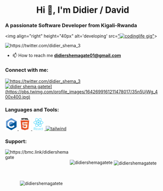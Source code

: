 <h1 align="center">Hi 👋, I'm Didier / David</h1>
<h3 align="left">A passionate Software Developer from Kigali-Rwanda</h3>

<img align="right" height="40px" alt='developing' src=["![codinglife gig](https://github.com/DidierShemaGatete/DidierShemaGatete/assets/122377873/9a6549cf-cd01-453d-a0ae-84fb796c5b68)"](https://media1.giphy.com/media/qgQUggAC3Pfv687qPC/giphy.gif)>
<p align="left"> <a href="https://twitter.com/Didier_shema_3" target="blank"></a><img src="https://img.shields.io/twitter/follow/https://twitter.com/didier_shema_3?logo=twitter&style=for-the-badge" alt="https://twitter.com/didier_shema_3" /> </p>

- 📫 How to reach me **didiershemagate01@gmail.com**

<h3 align="left">Connect with me:</h3>
<p align="left">
<a href="https://twitter.com/Didier_shema_3" target="blank"><img align="center" src="https://raw.githubusercontent.com/rahuldkjain/github-profile-readme-generator/master/src/images/icons/Social/twitter.svg" alt="https://twitter.com/didier_shema_3" height="30" width="40" /></a>
<a href="https://linkedin.com/in/didier shema gatete" target="blank"><img align="center" src="https://pbs.twimg.com/profile_images/1642699161211478017/35n5UjWg_400x400.jpg" alt="didier shema gatete](https://pbs.twimg.com/profile_images/1642699161211478017/35n5UjWg_400x400.jpg)" height="30" width="40" /></a>
</p>

<h3 align="left">Languages and Tools:</h3>
<p align="left"> <a href="https://www.cprogramming.com/" target="_blank" rel="noreferrer"> <img src="https://raw.githubusercontent.com/devicons/devicon/master/icons/c/c-original.svg" alt="c" width="40" height="40"/> </a> <a href="https://www.w3.org/html/" target="_blank" rel="noreferrer"> <img src="https://raw.githubusercontent.com/devicons/devicon/master/icons/html5/html5-original-wordmark.svg" alt="html5" width="40" height="40"/> </a> <a href="https://reactjs.org/" target="_blank" rel="noreferrer"> <img src="https://raw.githubusercontent.com/devicons/devicon/master/icons/react/react-original-wordmark.svg" alt="react" width="40" height="40"/> </a> <a href="https://tailwindcss.com/" target="_blank" rel="noreferrer"> <img src="https://www.vectorlogo.zone/logos/tailwindcss/tailwindcss-icon.svg" alt="tailwind" width="40" height="40"/> </a> </p>

<h3 align="left">Support:</h3>
<p><a href="https://www.buymeacoffee.com/https://bmc.link/didiershemagate"> <img align="left" src="https://cdn.buymeacoffee.com/buttons/v2/default-yellow.png" height="50" width="210" margin: "2rem" alt="https://bmc.link/didiershemagate" /></a></p><br><br>

<div><img align="left" src="https://github-readme-stats.vercel.app/api/top-langs?username=didiershemagatete&show_icons=true&locale=en&layout=compact" alt="didiershemagatete" margin="" />
</div>

<div>&nbsp;<img align="center" src="https://github-readme-stats.vercel.app/api?username=didiershemagatete&show_icons=true&locale=en" alt="didiershemagatete" />
 </div>

<div style="margin: 3rem"><img align="center" src="https://github-readme-streak-stats.herokuapp.com/?user=didiershemagatete&" alt="didiershemagatete" /></div>
